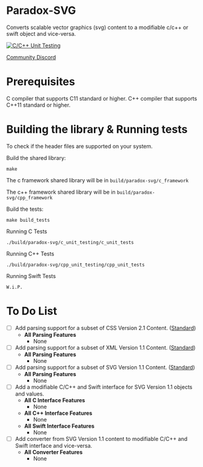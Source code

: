 # Paradox-SVG
Converts scalable vector graphics (svg) content to a modifiable c/c++ or swift object and vice-versa.

[![C/C++ Unit Testing](https://github.com/ParadoxGene/Paradox-SVG/actions/workflows/c-c++.yml/badge.svg)](https://github.com/ParadoxGene/Paradox-SVG/actions/workflows/c-c++.yml)

[Community Discord](https://discord.gg/KcVBu4n9TU)

# Prerequisites
C compiler that supports C11 standard or higher.
C++ compiler that supports C++11 standard or higher.

# Building the library & Running tests
To check if the header files are supported on your system.

Build the shared library:
```
make
```

The c framework shared library will be in `build/paradox-svg/c_framework`

The c++ framework shared library will be in `build/paradox-svg/cpp_framework`

Build the tests:
```
make build_tests
```

Running C Tests
```
./build/paradox-svg/c_unit_testing/c_unit_tests
```

Running C++ Tests
```
./build/paradox-svg/cpp_unit_testing/cpp_unit_tests
```

Running Swift Tests
```
W.i.P.
```

# To Do List
- [ ] Add parsing support for a subset of CSS Version 2.1 Content. ([Standard](https://www.w3.org/TR/CSS2/))
  - **All Parsing Features**
      - None
- [ ] Add parsing support for a subset of XML Version 1.1 Content. ([Standard](https://www.w3.org/TR/xml11/))
  - **All Parsing Features**
      - None
- [ ] Add parsing support for a subset of SVG Version 1.1 Content. ([Standard](https://www.w3.org/TR/SVG11/))
  - **All Parsing Features**
    - None
- [ ] Add a modifiable C/C++ and Swift interface for SVG Version 1.1 objects and values.
  - **All C Interface Features**
    - None
  - **All C++ Interface Features**
    - None
  - **All Swift Interface Features**
    - None
- [ ] Add converter from SVG Version 1.1 content to modifiable C/C++ and Swift interface and vice-versa.
  -  **All Converter Features**
      - None
